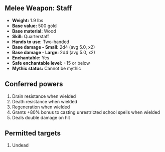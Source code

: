 ## Melee Weapon: Staff

- **Weight:** 1.9 lbs
- **Base value:** 500 gold
- **Base material:** Wood
- **Skill:** Quarterstaff
- **Hands to use:** Two-handed
- **Base damage - Small:** 2d4 (avg 5.0, x2)
- **Base damage - Large:** 2d4 (avg 5.0, x2)
- **Enchantable:** Yes
- **Safe enchantable level:** +15 or below
- **Mythic status:** Cannot be mythic

## Conferred powers

1. Drain resistance when wielded
2. Death resistance when wielded
3. Regeneration when wielded
4. Grants +80% bonus to casting unrestricted school spells when wielded
5. Deals double damage on hit

## Permitted targets

1. Undead
